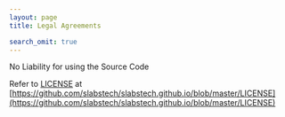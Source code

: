 ```yaml
---
layout: page
title: Legal Agreements

search_omit: true
---
```


No Liability for using the Source Code

Refer to [LICENSE](https://github.com/slabstech/slabstech.github.io/blob/master/LICENSE) at [https://github.com/slabstech/slabstech.github.io/blob/master/LICENSE](https://github.com/slabstech/slabstech.github.io/blob/master/LICENSE)